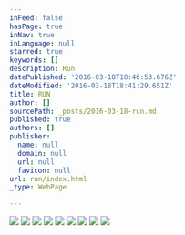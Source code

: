 ```yaml
---
inFeed: false
hasPage: true
inNav: true
inLanguage: null
starred: true
keywords: []
description: Run
datePublished: '2016-03-18T18:46:53.676Z'
dateModified: '2016-03-18T18:41:29.651Z'
title: RUN
author: []
sourcePath: _posts/2016-03-18-run.md
published: true
authors: []
publisher:
  name: null
  domain: null
  url: null
  favicon: null
url: run/index.html
_type: WebPage

---
```

![](https://the-grid-user-content.s3-us-west-2.amazonaws.com/405829dc-c6ad-4d48-9a23-831330af56d6.jpg)
![](https://the-grid-user-content.s3-us-west-2.amazonaws.com/8c67fbfd-ebab-4bd6-ad11-48b0b2e5a342.jpg)
![](https://the-grid-user-content.s3-us-west-2.amazonaws.com/e146fb50-1e41-4df1-8fef-7cdf6ce8c59e.jpg)
![](https://the-grid-user-content.s3-us-west-2.amazonaws.com/268fcfd5-14f7-4424-8ded-b75c55e4e97d.jpg)
![](https://the-grid-user-content.s3-us-west-2.amazonaws.com/f2271bee-d67d-4933-bb46-247551efceec.jpg)
![](https://s3-us-west-2.amazonaws.com/the-grid-img/p/d36d54d3157b411cb6fa5c4e76f529882c9f0ccc.jpg)
![](https://the-grid-user-content.s3-us-west-2.amazonaws.com/4903047b-ef1e-4f95-bec5-1bde6b85cfd5.jpg)
![](https://the-grid-user-content.s3-us-west-2.amazonaws.com/e9e76e30-5bce-46bf-a0ab-07523515fccb.jpg)
![](https://the-grid-user-content.s3-us-west-2.amazonaws.com/7417220c-14fc-45f1-b931-9887471f50a7.jpg)